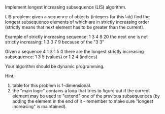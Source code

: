 Implement longest increasing subsequence (LIS) algorithm.

LIS problem: given a sequence of objects (integers for this lab) find the 
longest subsequence elements of which are in strictly increasing order
(strictly means that next element has to be greater than the current).

Example of strictly increasing sequence:
1 3 4 8 20
the next one is not strictly increasing:
1 3 3 7 9
because of the "3 3"

Given a sequence 
4 1 3 1 5 0
there are the longest strictly increasing subsequence:
1 3 5 (values)
    or
1 2 4 (indices)

Your algorithm should be dynamic programming.

Hint: 
 1) table for this problem is 1-dimensional.
 2) the "main logic" contains a loop that tries to figure out if the current 
    element may be used to "extend" one of the previous subsequences (by adding
    the element in the end of it - remember to make sure "longest increasing"
    is maintained).
